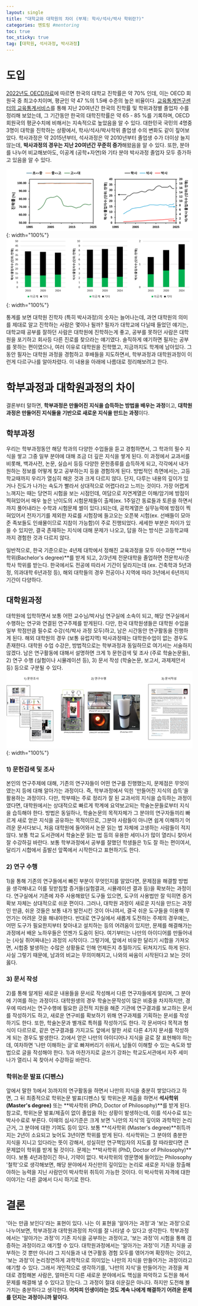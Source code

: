 ```yaml
---
layout: single
title: "대학교와 대학원의 차이 (부제: 학사/석사/박사 학위란?)"
categories: 멘토링 #mentoring
toc: true
toc_sticky: true
tag: [대학원, 석사과정, 박사과정]
---
```


# 도입

[2022년도 OECD자료](https://www.oecd.org/en/data/indicators/population-with-tertiary-education.html)에 따르면 한국의 대학교 진학률은 약 70% 인데, 이는 OECD 회원국 중 최고수치이며, 평균인 약 47 %의 1.5배 수준의 높은 비율이다. [교육통계연구센터의 교육통계서비스](https://kess.kedi.re.kr/)를 통해 지난 20여년간 한국의 진학률 및 학위과정별 졸업자 수를 정리해 보았는데, 그 기간동안 한국의 대학진학률은 약 65 - 85 %를 기록하며, OECD 회원국의 평균수치에 비해서는 지속적으로 높았음을 알 수 있다. 대한민국 국민의 4명중 3명이 대학을 진학하는 상황에서, 학사/석사/박사학위 졸업생 수의 변화도 같이 짚어보았다. 학사과정은 약 2015년부터, 석사과정은 약 2010년부터 졸업생 수가 더이상 늘지 않는데, **박사과정의 경우는 지난 20여년간 꾸준히 증가**해왔음을 알 수 있다. 또한, 분야를 나누어 비교해보아도, 이공계 (공학+자연)와 기타 분야 박사과정 졸업자 모두 증가하고 있음을 알 수 있다.

![진학률 및 학위과정별 졸업자수 변화 (1999-2024)](\assets\images\posts\2025-06-15_graduation_3.png){: width="100%"}
![이공계 및 기타 분야 학위과정별 졸업자수 변화](\assets\images\posts\2025-06-15_graduation_2.png){: width="100%"}

통계를 보면 대학원 진학자 (특히 박사과정)의 숫자는 늘어나는데, 과연 대학원의 의미를 제대로 알고 진학하는 사람은 몇이나 될까? 필자가 대학교에 다닐때 들었던 얘기는, 대학교때 공부를 잘하던 사람은 대학원에 진학하는게 좋고, 공부를 못하던 사람은 대학원을 포기하고 회사등 다른 진로를 찾으라는 얘기였다. 솔직하게 얘기하면 필자는 공부를 못하는 편이였으나, 여러 이유로 대학원을 진학했고, 지금까지도 학계에 남아있다. 그동안 필자는 대학원 과정을 경험하고 후배들을 지도하면서, 학부과정과 대학원과정이 이런게 다르구나를 알아차렸다. 이 내용을 아래에 나름대로 정리해보려고 한다.



# 학부과정과 대학원과정의 차이
결론부터 말하면, **학부과정은 만들어진 지식을 습득하는 방법을 배우는 과정**이고, **대학원과정은 만들어진 지식들을 기반으로 새로운 지식을 만드는 과정**이다.

## 학부과정
우리는 학부과정동안 해당 학과의 다양한 수업들을 듣고 경험하면서, 그 학과의 필수 지식을 쌓고 그중 일부 분야에 대해 조금 더 깊은 지식을 쌓게 된다. 이 과정에서 교과서를 비롯해, 백과사전, 논문, 실습서 등등 다양한 문헌종류를 습득하게 되고, 각각에서 내가 원하는 정보를 어떻게 찾고 공부하는지 등을 경험하게 된다. 방법적인 측면에서는, 고등학교때까지 우리가 열심히 해온 것과 크게 다르지 않다. 단지, 다루는 내용의 깊이가 있거나 진도가 나가는 속도가 빨라서 상대적으로 어렵다라고 느끼는 것이다. 가장 어렵게 느껴지는 때는 당연히 시험을 보는 시점인데, 여담으로 자연계열은 이해/암기에 방점이 찍혀있어서 매우 높은 난이도의 시험문제들이 출제(ex. 1주일간 동료들과 토른을 하면서까지 풀어내라는 수학과 시험문제 썰이 있다.)되는데, 공학계열은 실무능력에 방점이 찍혀있어서 전자기기를 제외한 자료를 시험장에 들고오는 오픈북 시험(ex. 선배들이 모아준 족보들도 인쇄물이므로 지참이 가능함)이 주로 진행되었다. 세세한 부분은 차이가 있을 수 있지만, 결국 존재하는 지식에 대해 문제가 나오고, 답을 하는 방식은 고등학교때까지 경험한 것과 다르지 않다.

일반적으로, 한국 기준으로는 4년제 대학에서 정해진 교육과정을 모두 이수하면 **학사학위(Bachelor's degree)**를 받게 되고, 2/3년제 전문대학을 졸업하면 전문학사/준학사 학위를 받는다. 한국에서도 전공에 따라서 기간이 달라지는데 (ex. 건축학과 5년과정, 의과대학 6년과정 등), 해외 대학들의 경우 전공이나 지역에 따라 3년에서 6년까지 기간이 다양하다. 

## 대학원과정
대학원에 입학하면서 보통 어떤 교수님/박사님 연구실에 소속이 되고, 해당 연구실에서 수행하는 연구와 연결된 연구주제를 받게된다. 다만, 한국 대학원생들은 대학원 수업을 일부 학점만큼 필수로 수강(석/박사 과정 모두)하고, 남은 시간동안 연구활동을 진행하게 된다. 해외 대학원의 경우 (보통 유럽지역) 박사과정때는 대학원수업이 없는 경우도 존재한다. 대학원 수업 수강은, 방법적으로는 학부과정과 동일하므로 여기서는 서술하지 않겠다. 남은 연구활동에 대해서 설명하면 크게 1) 문헌검색 및 조사 (주로 학술논문들), 2) 연구 수행 (실험이나 시뮬레이션 등), 3) 문서 작성 (학술논문, 보고서, 과제제안서 등) 등으로 구분될 수 있다. 
![일반적인 연구활동의 구성](\assets\images\posts\2025-06-15_graduation_1.png){: width="100%"}

### 1) 문헌검색 및 조사
본인의 연구주제에 대해, 기존의 연구자들이 어떤 연구를 진행했는지, 문제점은 무엇이였는지 등에 대해 알아가는 과정이다. 즉, 학부과정에서 익힌 '만들어진 지식의 습득'을 활용하는 과정이다. 다만, 학부때는 주로 정리가 잘 된 교과서의 지식을 습득하는 과정이였다면, 대학원에서는 상대적으로 빠르게 학계에 요약보고되는 학술논문들로부터 지식을 습득해야 한다. 방법은 동일하나, 학술논문의 목적자체가 그 분야의 연구자들끼리 빠르게 새로 얻은 지식을 공유하는 목적이므로, 그분야 사람들이 아니면 쉽게 이해하기 어려운 문서다보니, 처음 대학원에 들어와서 논문 읽는 법 자체에 고생하는 사람들이 적지 않다. 보통 학교 도서관에서 학술논문 읽는 법 등의 유용한 세미나가 많이 열리니 찾아서 잘 수강하길 바란다. 보통 학부과정에서 공부를 잘했던 학생들은 1)도 잘 하는 편이여서, 달리기 시합에서 출발선 앞쪽에서 시작한다고 표현하기도 한다.

### 2) 연구 수행
1)을 통해 기존의 연구들에서 빠진 부분이 무엇인지를 알았다면, 문제점을 해결할 방법을 생각해내고 이를 뒷받침할 증거들(실험결과, 시뮬레이션 결과 등)을 확보하는 과정이다. 연구실에서 기존에 자주 사용해왔던 도구들 있으면, 도구의 사용법만 잘 익히면 증거확보 자체는 상대적으로 쉬운 편이다. 그러나, 대학원 과정이 새로운 지식을 만드는 과정인 만큼, 쉬운 것들은 보통 내가 발전시킨 것이 아니여서, 결국 쉬운 도구들을 이용해 무언가는 어려운 것을 해내야한다. 반대로 연구실에서 새롭게 도전하는 주제의 경우에는, 어떤 도구가 필요한지부터 찾아내고 설치하는 등의 어려움이 있지만, 문제를 해결해가는 과정에서 배운 노하우들은 언젠가 도움이 된다. 여기부터는 나만의 아이디어를 만들어내는 (사실 쥐어짜내는) 과정의 시작이다. 그렇기에, 앞에서 비유한 달리기 시합을 가져오면, 시헙중 발생하는 수많은 상황들로 인해 언제든지 추월하기도 뒤쳐지기도 하게 된다. 사실 그렇기 때문에, 남과의 비교는 무의미해지고, 나와의 싸움이 시작된다고 보는 것이 옳다.

### 3) 문서 작성
2)를 통해 알게된 새로운 내용들을 문서로 작성해서 다른 연구자들에게 알리며, 그 분야에 기여를 하는 과정이다. 대학원생의 경우 학술논문작성이 많은 비중을 차지하지만, 경우에 따라서는 연구수행에 필요한 금전적 지원을 해준 기관에 연구결과를 보고하는 문서를 작성하기도 하고, 새로운 연구비를 확보하기 위해 연구과제를 기획하는 문서를 작성하기도 한다. 또한, 학술논문과 별개로 특허를 작성하기도 한다. 각 문서마다 목적과 형식이 다르므로, 같은 연구결과를 가지고도 앞에서 말한 서로 다른 4가지 문서를 작성하게 되는 경우도 발생한다. 2)에서 얻은 나만의 아이디어나 지식을 글로 잘 표현해야 하는데, 여차하면 '나만 이해하는 글'로 빠져버리기 쉬워서, 남들이 이해할 수 있는 속도와 방법으로 글을 작성해야 한다. 1)과 마찬가지로 글쓰기 강좌는 학교도서관에서 자주 세미나가 열리니 꼭 찾아서 수강하길 바란다.

### 학위논문 발표 (디펜스)
앞에서 말한 1)에서 3)까지의 연구활동을 하면서 나만의 지식을 충분히 쌓았다라고 하면, 그 뒤 최종적으로 학위논문 발표(디펜스) 및 학위논문 제출을 하면서 **석사학위 (Master's degree)** 또는 **박사학위 (PhD, Doctor of Philosophy)**를 받게 된다. 참고로, 학위논문 발표/제출이 없이 졸업을 하는 상황이 발생하는데, 이를 석사수료 또는 박사수료로 부른다. 이때의 심사기준은 크게 보면 '나만의 지식'의 깊이와 과학적인 논리근거, 그 분야에 대한 기여도 등이 있다. 보통 **석사학위 (Master's degree)**취득까지는 2년이 소요되고 늦어도 3년이면 학위를 받게 된다. 석사학위는 그 분야의 충분한 지식을 지니고 있다라는 뜻이 강해서, 성실히만 연구책임자의 지도를 잘 따라왔다면 큰 문제없이 학위를 받게 될 것이다. 문제는 **박사학위 (PhD, Doctor of Philosophy)**이다. 보통 4년과정이긴 하나, 기약이 없다. 박사학위의 영문명에 들어있는 Philosophy '철학'으로 생각해보면, 해당 분야에서 자신만의 깊이있는 논리로 새로운 지식을 창출해야하는 능력을 지닌 사람만이 박사학위 취득이 가능한 것이다. 이 박사학위 자격에 대한 이야기는 다른 글에서 다시 하기로 한다.

# 결론
'아는 만큼 보인다'라는 표현이 있다. 나는 이 표현을 '알아가는 과정'과 '보는 과정'으로 나누어보면, 학부과정과 대학원과정의 차이를 잘 나타낼 수 있다고 생각한다. 학부과정에서는 '알아가는 과정'이 기존 지식을 공부하는 과정이고, '보는 과정'이 시험을 통해 검증하는 과정이라고 얘기할 수 있다. 대학원과정에서는 '알아가는 과정'이 기존 지식을 공부하는 것 뿐만 아니라 그 지식들과 내 연구활동 경험 모두를 엮어가며 확장하는 것이고, '보는 과정'이 논리정연하게 과학적으로 의미있는 나만의 지식을 만들어가는 과정이라고 얘기할 수 있다. 그래서 개인적으로 생각하기를, '나만의 지식'을 만들어가는 과정을 제대로 경험해본 사람은, 얼마든지 다른 새로운 분야에서도 핵심을 파악하고 도전을 해서 문제를 해결해 낼 수 있다고 믿는다. 그 과정이 절대 쉬운길은 아니다. 하지만 도전해 볼 가치는 충분하다고 생각한다. **어차피 인생이라는 것도 계속 나에게 해결하기 어려운 문제를 던지는 과정이니까 말이다.**

